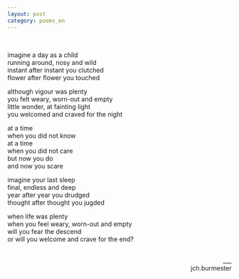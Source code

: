 ```yaml
---
layout: post
category: poems_en
---
```


<br />

imagine a day as a child<br />
running around, nosy and wild<br />
instant after instant you clutched<br />
flower after flower you touched

although vigour was plenty<br />
you felt weary, worn-out and empty<br />
little wonder, at fainting light<br />
you welcomed and craved for the night<br />

at a time<br />
when you did not know<br />
at a time<br />
when you did not care<br />
but now you do<br />
and now you scare<br />

imagine your last sleep<br />
final, endless and deep<br />
year after year you drudged<br />
thought after thought you jugded

when life was plenty<br />
when you feel weary, worn-out and empty<br />
will you fear the descend<br />
or will you welcome and crave for the end?

<br />
<div align="right">___
<div align="right">jch.burmester</div>
